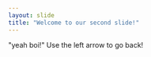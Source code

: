 ```yaml
---
layout: slide
title: "Welcome to our second slide!"
---
```

"yeah boi!"
Use the left arrow to go back!
